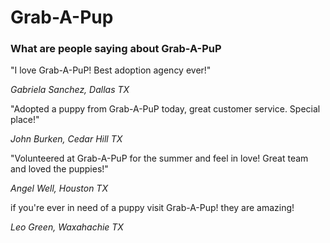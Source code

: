 <h1>Grab-A-Pup</h1>
<h3>What are people saying about Grab-A-PuP</h3>
    <p>"I love Grab-A-PuP! Best adoption agency ever!"</p>
        <cite>Gabriela Sanchez, Dallas TX </cite>
    <p>"Adopted a puppy from Grab-A-PuP today, great customer service. Special place!"</p>
        <cite>John Burken, Cedar Hill TX</cite>
    <p>"Volunteered at Grab-A-PuP for the summer and feel in love! Great team and loved the puppies!"</p>
        <cite>Angel Well, Houston TX </cite>
    <p>if you're ever in need of a puppy visit Grab-A-Pup! they are amazing!</p>
        <cite>Leo Green, Waxahachie TX</cite></blockquote>
